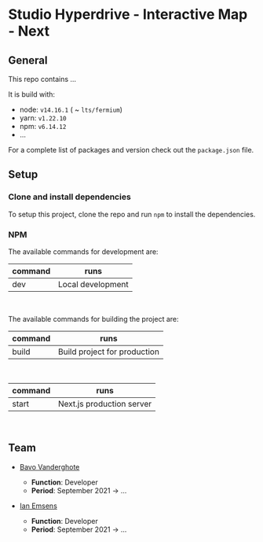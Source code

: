 # Studio Hyperdrive - Interactive Map - Next

## General

This repo contains ...

It is build with:
- node: `v14.16.1` ( ~ `lts/fermium`)
- yarn: `v1.22.10`
- npm: `v6.14.12`
- ...

For a complete list of packages and version check out the `package.json` file.

## Setup

### Clone and install dependencies
To setup this project, clone the repo and run `npm` to install the dependencies.

### NPM

The available commands for development are:

| command      | runs                                                                                                 |
|--------------|------------------------------------------------------------------------------------------------------|
| dev          | Local development                                                                                    |
<br>

The available commands for building the project are:

| command      | runs                                                                                                 |
|--------------|------------------------------------------------------------------------------------------------------|
| build        | Build project for production                                                                         |
<br>

| command      | runs                                                                                                 |
|--------------|------------------------------------------------------------------------------------------------------|
| start         | Next.js production server                                                                           |
<br>

## Team

* [Bavo Vanderghote](bavo.vanderghote@studiohyperdrive.be)
    * **Function**: Developer
    * **Period**: September 2021 -> ...

* [Ian Emsens](ian.emsens@studiohyperdrive.be)
    * **Function**: Developer
    * **Period**: September 2021 -> ...